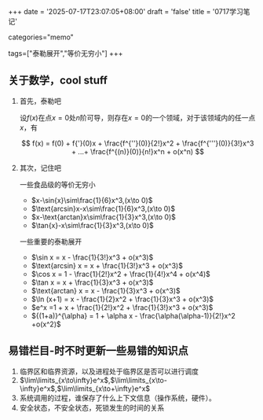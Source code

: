 +++
date = '2025-07-17T23:07:05+08:00'
draft = 'false'
title = '0717学习笔记'

categories="memo"

tags=["泰勒展开","等价无穷小"]
+++

## 关于数学，cool stuff

1. 首先，泰勒吧

   设$f(x)$在点$x=0$处$n$阶可导，则存在$x=0$的一个领域，对于该领域内的任一点$x$，有

   $$
   f(x) = f(0) + f{'}(0)x + \frac{f^{''}(0)}{2!}x^2 + \frac{f^{'''}(0)}{3!}x^3 + ...+ \frac{f^{(n)}(0)}{n!}x^n + o(x^n)
   $$
2. 其次，记住吧

   一些食品级的等价无穷小

   * $x-\sin{x}\sim\frac{1}{6}x^3,(x\to 0)$
   * $\text{arcsin}x-x\sim\frac{1}{6}x^3,(x\to 0)$
   * $x-\text{arctan}x\sim\frac{1}{3}x^3,(x\to 0)$
   * $\tan{x}-x\sim\frac{1}{3}x^3,(x\to 0)$

   一些重要的泰勒展开

   * $\sin x = x - \frac{1}{3!}x^3 + o(x^3)$
   * $\text{arcsin} x = x + \frac{1}{3!}x^3 + o(x^3)$
   * $\cos x = 1 - \frac{1}{2!}x^2 + \frac{1}{4!}x^4 + o(x^4)$
   * $\tan x = x + \frac{1}{3}x^3 + o(x^3)$
   * $\text{arctan} x = x - \frac{1}{3}x^3 + o(x^3)$
   * $\ln (x+1) = x - \frac{1}{2}x^2 + \frac{1}{3}x^3 + o(x^3)$
   * $e^x =1 + x + \frac{1}{2!}x^2 + \frac{1}{3!}x^3 + o(x^3)$
   * ${(1+a)}^{\alpha} = 1 + \alpha x - \frac{\alpha(\alpha-1)}{2!}x^2 +o(x^2)$

## 易错栏目-时不时更新一些易错的知识点

1. 临界区和临界资源，以及进程处于临界区是否可以进行调度
2. $\lim\limits_{x\to\infty}e^x$,$\lim\limits_{x\to-\infty}e^x$,$\lim\limits_{x\to+\infty}e^x$
3. 系统调用的过程，谁保存了什么上下文信息（操作系统，硬件）。
4. 安全状态，不安全状态，死锁发生的时间的关系
